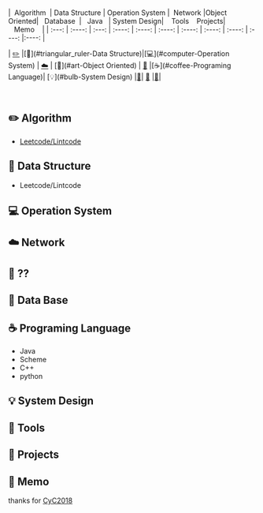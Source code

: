 



<br>

| &nbsp;Algorithm&nbsp; | Data Structure | Operation System | &nbsp;Network&nbsp;|Object Oriented| &nbsp;&nbsp;Database&nbsp;&nbsp;|&nbsp;&nbsp;&nbsp;Java&nbsp;&nbsp;&nbsp;| System Design| &nbsp;&nbsp;&nbsp;Tools&nbsp;&nbsp;&nbsp; Projects| &nbsp;&nbsp;&nbsp;Memo&nbsp;&nbsp;&nbsp; |
| :---: | :----: | :---: | :----: | :----: | :----: | :----: | :----: | :----: | :----: |:----: |

| [:pencil2:](#pencil2-Algorithm) |[:triangular_ruler:](#triangular_ruler-Data Structure)|[:computer:](#computer-Operation System) | [:cloud:](#cloud-Network) | [:art:](#art-Object Oriented) | [:floppy_disk:](#floppy_disk-Database) |[:coffee:](#coffee-Programing Language)| [:bulb:](#bulb-System Design) |[:wrench:](#wrench-Tools)| [:watermelon:](#watermelon-Projects) |[:memo:](#memo-Memo)|



<br>

## :pencil2: Algorithm

- [Leetcode/Lintcode](https://github.com/CyC2018/CS-Notes/blob/master/notes/Leetcode%20题解%20-%20目录.md)

## :triangular_ruler: Data Structure
- Leetcode/Lintcode


## :computer: Operation System



## :cloud: Network


## :art: ??


## :floppy_disk: Data Base



## :coffee: Programing Language

- Java
- Scheme
- C++
- python


## :bulb: System Design


## :wrench: Tools


## :watermelon: Projects


## :memo: Memo
thanks for [CyC2018](https://github.com/CyC2018/CS-Notes)





